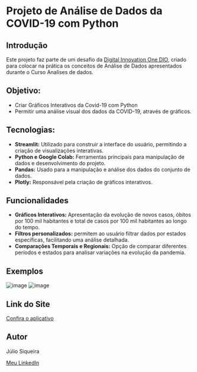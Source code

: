 # Projeto de Análise de Dados da COVID-19 com Python

## Introdução
Este projeto faz parte de um desafio da [Digital Innovation One DIO](https://web.dio.me), criado para colocar na prática os conceitos de Análise de Dados apresentados durante o Curso Analises de dados. 


## **Objetivo:**
* Criar Gráficos Interativos da Covid-19 com Python
* Permitir uma análise visual dos dados da COVID-19, através de gráficos.


## **Tecnologias:**
* **Streamlit:** Utilizado para construir a interface do usuário, permitindo a criação de visualizações interativas.
* **Python e Google Colab:** Ferramentas principais para manipulação de dados e desenvolvimento do projeto.
* **Pandas:** Usado para a manipulação e análise dos dados do conjunto de dados.
* **Plotly:** Responsável pela criação de gráficos interativos.

## Funcionalidades
* **Gráficos Interativos:** Apresentação da evolução de novos casos, óbitos por 100 mil habitantes e total de casos por 100 mil habitantes ao longo do tempo.
* **Filtros personalizados:** permitem ao usuário filtrar dados por estados específicas, facilitando uma análise detalhada.
* **Comparações Temporais e Regionais:** Opção de comparar diferentes períodos e estados para analisar variações na evolução da pandemia.


## Exemplos
![image](https://github.com/user-attachments/assets/686b4911-002d-443b-9169-a24f75245ada)
![image](https://github.com/user-attachments/assets/1daef255-3fcd-48e5-978d-16dd5fbce3be)


## Link do Site
[Confira o aplicativo ](https://grafico-interativo-covid19-brasail.streamlit.app/)


## Autor
Júlio Siqueira

[Meu LinkedIn](https://www.linkedin.com/in/julio-siqueira-9bb0a7203/) 

